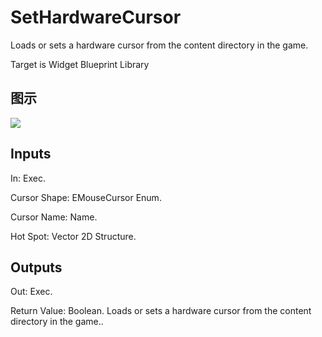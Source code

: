 # SetHardwareCursor

Loads or sets a hardware cursor from the content directory in the game.

Target is Widget Blueprint Library

## 图示

![]($-20221218-21350157.png)

## Inputs

In: Exec.

Cursor Shape: EMouseCursor Enum.

Cursor Name: Name.

Hot Spot: Vector 2D Structure.  

## Outputs

Out: Exec.

Return Value: Boolean. Loads or sets a hardware cursor from the content directory in the game..

